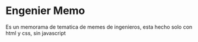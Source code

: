 # Engenier Memo
Es un memorama de tematica de memes de ingenieros, esta hecho solo con html y css, sin javascript
